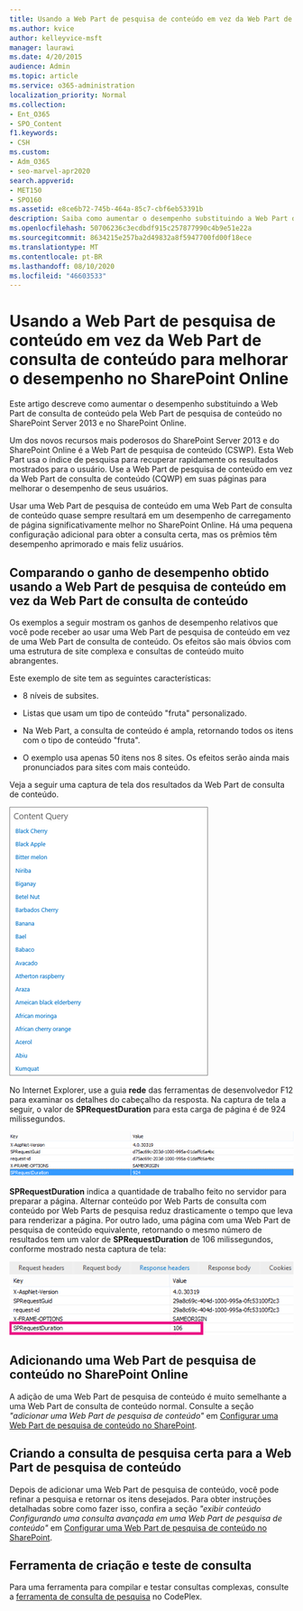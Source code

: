 ```yaml
---
title: Usando a Web Part de pesquisa de conteúdo em vez da Web Part de consulta de conteúdo para melhorar o desempenho no SharePoint Online
ms.author: kvice
author: kelleyvice-msft
manager: laurawi
ms.date: 4/20/2015
audience: Admin
ms.topic: article
ms.service: o365-administration
localization_priority: Normal
ms.collection:
- Ent_O365
- SPO_Content
f1.keywords:
- CSH
ms.custom:
- Adm_O365
- seo-marvel-apr2020
search.appverid:
- MET150
- SPO160
ms.assetid: e8ce6b72-745b-464a-85c7-cbf6eb53391b
description: Saiba como aumentar o desempenho substituindo a Web Part de consulta de conteúdo pela Web Part de pesquisa de conteúdo no SharePoint Server 2013 e no SharePoint Online.
ms.openlocfilehash: 50706236c3ecdbdf915c257877990c4b9e51e22a
ms.sourcegitcommit: 8634215e257ba2d49832a8f5947700fd00f18ece
ms.translationtype: MT
ms.contentlocale: pt-BR
ms.lasthandoff: 08/10/2020
ms.locfileid: "46603533"
---
```

# <a name="using-content-search-web-part-instead-of-content-query-web-part-to-improve-performance-in-sharepoint-online"></a>Usando a Web Part de pesquisa de conteúdo em vez da Web Part de consulta de conteúdo para melhorar o desempenho no SharePoint Online

Este artigo descreve como aumentar o desempenho substituindo a Web Part de consulta de conteúdo pela Web Part de pesquisa de conteúdo no SharePoint Server 2013 e no SharePoint Online.
  
Um dos novos recursos mais poderosos do SharePoint Server 2013 e do SharePoint Online é a Web Part de pesquisa de conteúdo (CSWP). Esta Web Part usa o índice de pesquisa para recuperar rapidamente os resultados mostrados para o usuário. Use a Web Part de pesquisa de conteúdo em vez da Web Part de consulta de conteúdo (CQWP) em suas páginas para melhorar o desempenho de seus usuários.
  
Usar uma Web Part de pesquisa de conteúdo em uma Web Part de consulta de conteúdo quase sempre resultará em um desempenho de carregamento de página significativamente melhor no SharePoint Online. Há uma pequena configuração adicional para obter a consulta certa, mas os prêmios têm desempenho aprimorado e mais feliz usuários.
  
## <a name="comparing-the-performance-gain-you-get-from-using-content-search-web-part-instead-of-content-query-web-part"></a>Comparando o ganho de desempenho obtido usando a Web Part de pesquisa de conteúdo em vez da Web Part de consulta de conteúdo

Os exemplos a seguir mostram os ganhos de desempenho relativos que você pode receber ao usar uma Web Part de pesquisa de conteúdo em vez de uma Web Part de consulta de conteúdo. Os efeitos são mais óbvios com uma estrutura de site complexa e consultas de conteúdo muito abrangentes.
  
Este exemplo de site tem as seguintes características:
  
- 8 níveis de subsites.
    
- Listas que usam um tipo de conteúdo "fruta" personalizado.
    
- Na Web Part, a consulta de conteúdo é ampla, retornando todos os itens com o tipo de conteúdo "fruta".
    
- O exemplo usa apenas 50 itens nos 8 sites. Os efeitos serão ainda mais pronunciados para sites com mais conteúdo.
    
Veja a seguir uma captura de tela dos resultados da Web Part de consulta de conteúdo.
  
![Gráfico que mostra a consulta de conteúdo da web part](media/b3d41f20-dfe5-46ed-9c0a-31057e82de33.png)
  
No Internet Explorer, use a guia **rede** das ferramentas de desenvolvedor F12 para examinar os detalhes do cabeçalho da resposta. Na captura de tela a seguir, o valor de **SPRequestDuration** para esta carga de página é de 924 milissegundos. 
  
![Captura de tela mostrando a duração da solicitação de 924](media/343571f2-a249-4de2-bc11-2cee93498aea.png)
  
 **SPRequestDuration** indica a quantidade de trabalho feito no servidor para preparar a página. Alternar conteúdo por Web Parts de consulta com conteúdo por Web Parts de pesquisa reduz drasticamente o tempo que leva para renderizar a página. Por outro lado, uma página com uma Web Part de pesquisa de conteúdo equivalente, retornando o mesmo número de resultados tem um valor de **SPRequestDuration** de 106 milissegundos, conforme mostrado nesta captura de tela: 
  
![Captura de tela mostrando a Duração da Solicitação de 106](media/b46387ac-660d-4e5e-a11c-cc430e912962.png)
  
## <a name="adding-a-content-search-web-part-in-sharepoint-online"></a>Adicionando uma Web Part de pesquisa de conteúdo no SharePoint Online

A adição de uma Web Part de pesquisa de conteúdo é muito semelhante a uma Web Part de consulta de conteúdo normal. Consulte a seção *"adicionar uma Web Part de pesquisa de conteúdo"* em [Configurar uma Web Part de pesquisa de conteúdo no SharePoint](https://support.office.com/article/Configure-a-Content-Search-Web-Part-in-SharePoint-0dc16de1-dbe4-462b-babb-bf8338c36c9a).
  
## <a name="creating-the-right-search-query-for-your-content-search-web-part"></a>Criando a consulta de pesquisa certa para a Web Part de pesquisa de conteúdo

Depois de adicionar uma Web Part de pesquisa de conteúdo, você pode refinar a pesquisa e retornar os itens desejados. Para obter instruções detalhadas sobre como fazer isso, confira a seção *"exibir conteúdo Configurando uma consulta avançada em uma Web Part de pesquisa de conteúdo"* em [Configurar uma Web Part de pesquisa de conteúdo no SharePoint](https://support.office.com/article/Configure-a-Content-Search-Web-Part-in-SharePoint-0dc16de1-dbe4-462b-babb-bf8338c36c9a).
  
## <a name="query-building-and-testing-tool"></a>Ferramenta de criação e teste de consulta

Para uma ferramenta para compilar e testar consultas complexas, consulte a [ferramenta de consulta de pesquisa](https://sp2013searchtool.codeplex.com/) no CodePlex. 
  

